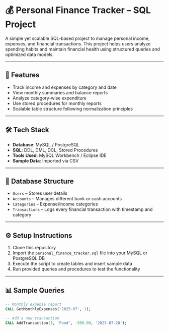 # 💰 Personal Finance Tracker – SQL Project

A simple yet scalable SQL-based project to manage personal income, expenses, and financial transactions. This project helps users analyze spending habits and maintain financial health using structured queries and optimized data models.

---

## 📌 Features

- Track income and expenses by category and date
- View monthly summaries and balance reports
- Analyze category-wise expenditure
- Use stored procedures for monthly reports
- Scalable table structure following normalization principles

---

## 🛠️ Tech Stack

- **Database**: MySQL / PostgreSQL  
- **SQL**: DDL, DML, DCL, Stored Procedures  
- **Tools Used**: MySQL Workbench / Eclipse IDE  
- **Sample Data**: Imported via CSV

---

## 📂 Database Structure

- `Users` – Stores user details  
- `Accounts` – Manages different bank or cash accounts  
- `Categories` – Expense/income categories  
- `Transactions` – Logs every financial transaction with timestamp and category

---

## ⚙️ Setup Instructions

1. Clone this repository  
2. Import the `personal_finance_tracker.sql` file into your MySQL or PostgreSQL DB  
3. Execute the script to create tables and insert sample data  
4. Run provided queries and procedures to test the functionality

---

## 📊 Sample Queries

```sql
-- Monthly expense report
CALL GetMonthlyExpenses('2025-07', 1);

-- Add a new transaction
CALL AddTransaction(1, 'Food', -500.00, '2025-07-20');
